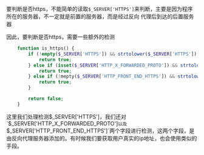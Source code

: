 要判断是否https，不能简单的读取`$_SERVER['HTTPS']`来判断，主要是因为程序所在的服务器，不一定就是前置的服务器，而是经过反向 代理后到达的后置服务器

因此，要判断是否https，需要一些额外的检测
```php
    function is_https() {
        if (!empty($_SERVER['HTTPS']) && strtolower($_SERVER['HTTPS']) !== 'off') {
            return true;
        } else if (isset($_SERVER['HTTP_X_FORWARDED_PROTO']) && strtolower($_SERVER['HTTP_X_FORWARDED_PROTO']) === 'https') {
            return true;
        } else if (!mepty($_SERVER['HTTP_FRONT_END_HTTPS']) && strtolower($_SERVER['HTTP_FRONT_END_HTTPS']) !== 'off') {
            return true;
        }

        return false;
    }
```
这里我们处理检测$_SERVER['HTTPS']，我们还对`$_SERVER['HTTP_X_FORWARDED_PROTO']`以及`$_SERVER['HTTP_FRONT_END_HTTPS']`两个字段进行检测，这两个字段，是由反向代理服务器添加的。有时候我们要获取用户真实的ip地址，也会使用类似的手段。